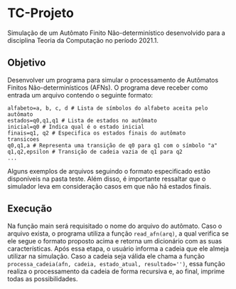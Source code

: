 # TC-Projeto
Simulação de um Autômato Finito Não-determinístico desenvolvido para a disciplina Teoria da Computação no período 2021.1.

## Objetivo

Desenvolver um programa para simular o processamento de Autômatos Finitos Não-determinísticos (AFNs). O programa deve receber como entrada um arquivo contendo o seguinte formato:

```
alfabeto=a, b, c, d # Lista de símbolos do alfabeto aceita pelo autômato
estados=q0,q1,q1 # Lista de estados no autômato
inicial=q0 # Indica qual é o estado inicial
finais=q1, q2 # Especifica os estados finais do autômato
transicoes
q0,q1,a # Representa uma transição de q0 para q1 com o símbolo "a"
q1,q2,epsilon # Transição de cadeia vazia de q1 para q2
...
```

Alguns exemplos de arquivos seguindo o formato especificado estão disponíveis na pasta teste. Além disso, é importante ressaltar que o simulador leva em consideração casos em que não há estados finais.

## Execução

Na função main será requisitado o nome do arquivo do autômato. Caso o arquivo exista, o programa utiliza a função `read_afn(arq)`, a qual verifica se ele segue o formato proposto acima e retorna um dicionário com as suas características. Após essa etapa, o usuário informa a cadeia que ele almeja utilizar na simulação. Caso a cadeia seja válida ele chama a função `processa_cadeia(afn, cadeia, estado_atual, resultado='')`, essa função realiza o processamento da cadeia de forma recursiva e, ao final, imprime todas as possibilidades.

